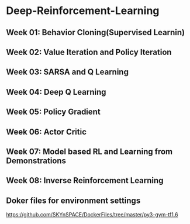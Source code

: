 # Deep-Reinforcement-Learning

## Week 01: Behavior Cloning(Supervised Learnin)
## Week 02: Value Iteration and Policy Iteration 
## Week 03: SARSA and Q Learning
## Week 04: Deep Q Learning
## Week 05: Policy Gradient
## Week 06: Actor Critic
## Week 07: Model based RL and Learning from Demonstrations
## Week 08: Inverse Reinforcement Learning

## Doker files for environment settings
https://github.com/SKYnSPACE/DockerFiles/tree/master/py3-gym-tf1.6
